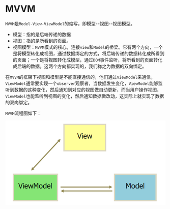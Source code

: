 # MVVM

`MVVM`是`Model-View-ViewModel`的缩写，即模型--视图--视图模型。

* 模型：指的是后端传递的数据
* 视图：指的是所看到的页面。
* 视图模型：`MVVM`模式的核心，连接`view`和`Model`的桥梁。它有两个方向，一个是将模型转化成视图，通过数据绑定的方式，将后端传递的数据转化成所看到的页面；一个是将视图转化成模型，通过`DOM`事件监听，将所看到的页面转化成后端的数据。这两个方向都实现的，我们称之为数据的双向绑定。

在`MVVM`的框架下视图和模型是不能直接通信的，他们通过`ViewModel`来通信，`ViewModel`通常要实现一个`observer`观察者，当数据发生变化，`ViewModel`能够监听到数据的这种变化，然后通知到对应的视图做自动更新，而当用户操作视图，`ViewModel`也能监听到视图的变化，然后通知数据做改动，这实际上就实现了数据的双向绑定。

`MVVM`流程图如下：

![](/assets/MVVM.png)

